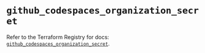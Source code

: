 # `github_codespaces_organization_secret`

Refer to the Terraform Registry for docs: [`github_codespaces_organization_secret`](https://registry.terraform.io/providers/integrations/github/5.45.0/docs/resources/codespaces_organization_secret).
